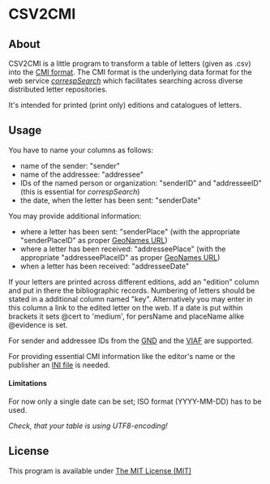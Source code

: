 # CSV2CMI

## About

CSV2CMI is a little program to transform a table of letters (given as .csv) into the [CMI format](https://github.com/TEI-Correspondence-SIG/CMIF).
The CMI format is the underlying data format for the web service *[correspSearch](http://correspsearch.bbaw.de/)* which facilitates searching across diverse distributed letter repositories.

It's intended for printed (print only) editions and catalogues of letters.

## Usage

You have to name your columns as follows:
* name of the sender: "sender"
* name of the addressee: "addressee"
* IDs of the named person or organization: "senderID" and "addresseeID" (this is essential for *correspSearch*)
* the date, when the letter has been sent: "senderDate"

You may provide additional information:
* where a letter has been sent: "senderPlace" (with the appropriate "senderPlaceID" as proper [GeoNames URL](http://www.geonames.org/))
* where a letter has been received: "addresseePlace" (with the appropriate "addresseePlaceID" as proper [GeoNames URL](http://www.geonames.org/))
* when a letter has been received: "addresseeDate"

If your letters are printed across different editions, add an "edition" column and put in there the bibliographic records. Numbering of letters should be stated in a additional column named "key". Alternatively you may enter in this column a link to the edited letter on the web.
If a date is put within brackets it sets @cert to 'medium', for persName and placeName alike @evidence is set.

For sender and addressee IDs from the [GND](http://www.dnb.de/gnd) and the [VIAF](http://www.viaf.org/) are supported.

For providing essential CMI information like the editor's name or the publisher an [INI file](https://en.wikipedia.org/wiki/INI_file) is needed.

#### Limitations
For now only a single date can be set; ISO format (YYYY-MM-DD) has to be used.

*Check, that your table is using UTF8-encoding!*

## License

This program is available under [The MIT License (MIT)](https://opensource.org/licenses/MIT)
